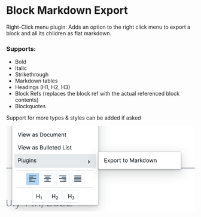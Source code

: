 # Block Markdown Export
Right-Click menu plugin: Adds an option to the right click menu to export a block and all its children as flat markdown. 

### Supports:

* Bold
* Italic
* Strikethrough
* Markdown tables
* Headings (H1, H2, H3)
* Block Refs (replaces the block ref with the actual referenced block contents)
* Blockquotes 

Support for more types & styles can be added if asked

![](https://github.com/8bitgentleman/roam-depot-block-export/blob/main/image.png?raw=true)
